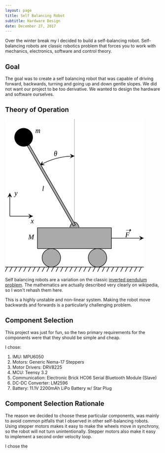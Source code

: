 ```yaml
---
layout: page
title: Self Balancing Robot
subtitle: Hardware Design
date: December 27, 2017
---
```


Over the winter break my I decided to build a self-balancing robot. Self-balancing robots are classic robotics problem that forces you to work with mechanics, electronics, software and control theory. 

## Goal

The goal was to create a self balancing robot that was capable of driving forward, backwards, turning and going up and down gentle slopes. We did not want our project to be too derivative. We wanted to design the hardware and software ourselves.

## Theory of Operation

![](img/projects/invertedpendulum/cart_pendulum.png)

Self balancing robots are a variation on the classic [inverted pendulum problem](https://en.wikipedia.org/wiki/Inverted_pendulum#Essentials_of_stabilization). The mathematics are actually described very clearly on wikipedia, so I won't rehash them here. 

This is a highly unstable and non-linear system. Making the robot move backwards and forwards is a particularly challenging problem.

## Component Selection

This project was just for fun, so the two primary requirements for the components were that they should be simple and cheap.

I chose:

1. IMU: MPU6050 
2. Motors: Generic Nema-17 Steppers
3. Motor Drivers: DRV8225
4. MCU: Teensy 3.2
5. Communication: Electronic Brick HC06 Serial Bluetooth Module (Slave)
6. DC-DC Converter: LM2596
7. Battery: 11.1V 2200mAh LiPo Battery w/ Star Plug

## Component Selection Rationale

The reason we decided to choose these particular components, was mainly to avoid common pitfalls that I observed in other self-balancing robots. Using stepper motors makes it easy to make the wheels move in synchrony, so the robot will not turn unintentionally. Stepper motors also make it easy to implement a second order velocity loop.

I chose the 
